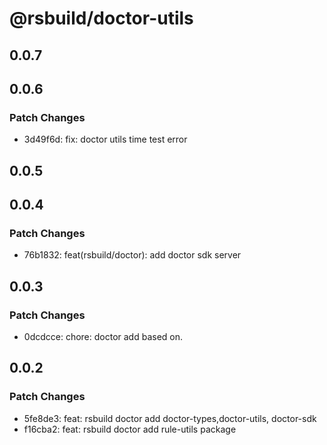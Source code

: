 # @rsbuild/doctor-utils

## 0.0.7

## 0.0.6

### Patch Changes

- 3d49f6d: fix: doctor utils time test error

## 0.0.5

## 0.0.4

### Patch Changes

- 76b1832: feat(rsbuild/doctor): add doctor sdk server

## 0.0.3

### Patch Changes

- 0dcdcce: chore: doctor add based on.

## 0.0.2

### Patch Changes

- 5fe8de3: feat: rsbuild doctor add doctor-types,doctor-utils, doctor-sdk
- f16cba2: feat: rsbuild doctor add rule-utils package
